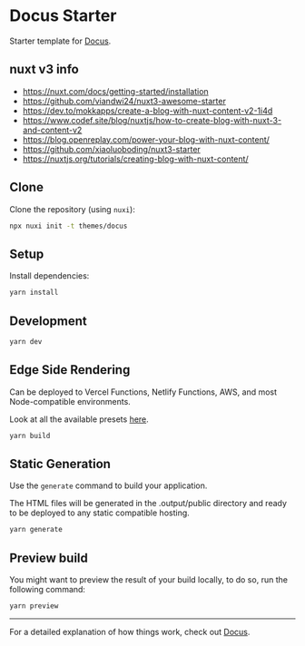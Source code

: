 # Docus Starter

Starter template for [Docus](https://docus.dev).


## nuxt v3 info

- https://nuxt.com/docs/getting-started/installation
- https://github.com/viandwi24/nuxt3-awesome-starter
- https://dev.to/mokkapps/create-a-blog-with-nuxt-content-v2-1i4d
- https://www.codef.site/blog/nuxtjs/how-to-create-blog-with-nuxt-3-and-content-v2
- https://blog.openreplay.com/power-your-blog-with-nuxt-content/
- https://github.com/xiaoluoboding/nuxt3-starter
- https://nuxtjs.org/tutorials/creating-blog-with-nuxt-content/

## Clone

Clone the repository (using `nuxi`):

```bash
npx nuxi init -t themes/docus
```

## Setup

Install dependencies:

```bash
yarn install
```

## Development

```bash
yarn dev
```

## Edge Side Rendering

Can be deployed to Vercel Functions, Netlify Functions, AWS, and most Node-compatible environments.

Look at all the available presets [here](https://v3.nuxtjs.org/guide/deploy/presets).

```bash
yarn build
```

## Static Generation

Use the `generate` command to build your application.

The HTML files will be generated in the .output/public directory and ready to be deployed to any static compatible hosting.

```bash
yarn generate
```

## Preview build

You might want to preview the result of your build locally, to do so, run the following command:

```bash
yarn preview
```

---

For a detailed explanation of how things work, check out [Docus](https://docus.dev).

